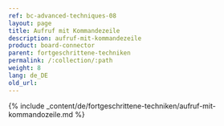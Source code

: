 ```yaml
---
ref: bc-advanced-techniques-08
layout: page
title: Aufruf mit Kommandezeile
description: aufruf-mit-kommandezeile
product: board-connector
parent: fortgeschrittene-techniken
permalink: /:collection/:path
weight: 8
lang: de_DE
old_url: 
---
```


{% include _content/de/fortgeschrittene-techniken/aufruf-mit-kommandozeile.md %}
